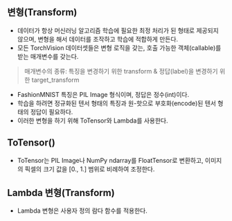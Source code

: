 ## 변형(Transform)  
- 데이터가 항상 머신러닝 알고리즘 학습에 필요한 최정 처리가 된 형태로 제공되지 않으며, 변형을 해서 데이터를 조작하고 학습에 적합하게 만든다.  
- 모든 TorchVision 데이터셋들은 변형 로직을 갖는, 호출 가능한 객체(callable)를 받는 매개변수를 갖는다.  
> 매개변수의 종류: 특징을 변경하기 위한 transform & 정답(label)을 변경하기 위한 target_transform  
- FashionMNIST 특징은 PIL Image 형식이며, 정답은 정수(int)이다.  
- 학습을 하려면 정규화된 텐서 형태의 특징과 원-핫으로 부호화(encode)된 텐서 형태의 정답이 필요하다.  
- 이러한 변형을 하기 위해 ToTensor와 Lambda를 사용한다.  

## ToTensor()
- ToTensor는 PIL Image나 NumPy ndarray를 FloatTensor로 변환하고, 이미지의 픽셀의 크기 값을 [0., 1.] 범위로 비례하여 조정한다.  

## Lambda 변형(Transform)  
- Lambda 변형은 사용자 정의 람다 함수를 적용한다.
